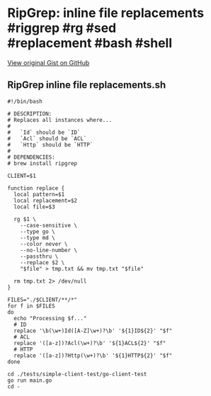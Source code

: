 # RipGrep: inline file replacements #riggrep #rg #sed #replacement #bash #shell

[View original Gist on GitHub](https://gist.github.com/Integralist/89ad7fe05f72941b87c6e3512c30d940)

## RipGrep inline file replacements.sh

```shell
#!/bin/bash

# DESCRIPTION:
# Replaces all instances where...
#
#   `Id` should be `ID`
#   `Acl` should be `ACL`
#   `Http` should be `HTTP`
#
# DEPENDENCIES:
# brew install ripgrep

CLIENT=$1

function replace {
  local pattern=$1
  local replacement=$2
  local file=$3

  rg $1 \
    --case-sensitive \
    --type go \
    --type md \
    --color never \
    --no-line-number \
    --passthru \
    --replace $2 \
    "$file" > tmp.txt && mv tmp.txt "$file"

  rm tmp.txt 2> /dev/null
}

FILES="./$CLIENT/**/*"
for f in $FILES
do
  echo "Processing $f..."
  # ID
  replace '\b(\w+)Id([A-Z]\w+)?\b' '${1}ID${2}' "$f"
  # ACL
  replace '([a-z])?Acl(\w+)?\b' '${1}ACL${2}' "$f"
  # HTTP
  replace '([a-z])?Http(\w+)?\b' '${1}HTTP${2}' "$f"
done

cd ./tests/simple-client-test/go-client-test
go run main.go
cd -
```

